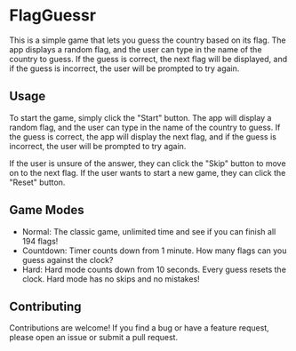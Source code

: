 # FlagGuessr

This is a simple game that lets you guess the country based on its flag. The app displays a random flag, and the user can type in the name of the country to guess. If the guess is correct, the next flag will be displayed, and if the guess is incorrect, the user will be prompted to try again.

## Usage

To start the game, simply click the "Start" button. The app will display a random flag, and the user can type in the name of the country to guess. If the guess is correct, the app will display the next flag, and if the guess is incorrect, the user will be prompted to try again.

If the user is unsure of the answer, they can click the "Skip" button to move on to the next flag. If the user wants to start a new game, they can click the "Reset" button.

## Game Modes

- Normal: The classic game, unlimited time and see if you can finish all 194 flags!
- Countdown: Timer counts down from 1 minute. How many flags can you guess against the clock?
- Hard: Hard mode counts down from 10 seconds. Every guess resets the clock. Hard mode has no skips and no mistakes!

## Contributing

Contributions are welcome! If you find a bug or have a feature request, please open an issue or submit a pull request.
